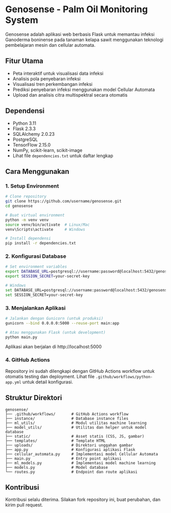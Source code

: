 # Genosense - Palm Oil Monitoring System

Genosense adalah aplikasi web berbasis Flask untuk memantau infeksi Ganoderma boninense pada tanaman kelapa sawit menggunakan teknologi pembelajaran mesin dan cellular automata.

## Fitur Utama

- Peta interaktif untuk visualisasi data infeksi
- Analisis pola penyebaran infeksi
- Visualisasi tren perkembangan infeksi
- Prediksi penyebaran infeksi menggunakan model Cellular Automata
- Upload dan analisis citra multispektral secara otomatis

## Dependensi

- Python 3.11
- Flask 2.3.3
- SQLAlchemy 2.0.23
- PostgreSQL
- TensorFlow 2.15.0
- NumPy, scikit-learn, scikit-image
- Lihat file `dependencies.txt` untuk daftar lengkap

## Cara Menggunakan

### 1. Setup Environment

```bash
# Clone repository
git clone https://github.com/username/genosense.git
cd genosense

# Buat virtual environment
python -m venv venv
source venv/bin/activate  # Linux/Mac
venv\Scripts\activate     # Windows

# Install dependensi
pip install -r dependencies.txt
```

### 2. Konfigurasi Database

```bash
# Set environment variables
export DATABASE_URL=postgresql://username:password@localhost:5432/genosense
export SESSION_SECRET=your-secret-key

# Windows
set DATABASE_URL=postgresql://username:password@localhost:5432/genosense
set SESSION_SECRET=your-secret-key
```

### 3. Menjalankan Aplikasi

```bash
# Jalankan dengan Gunicorn (untuk produksi)
gunicorn --bind 0.0.0.0:5000 --reuse-port main:app

# Atau menggunakan Flask (untuk development)
python main.py
```

Aplikasi akan berjalan di http://localhost:5000

### 4. GitHub Actions

Repository ini sudah dilengkapi dengan GitHub Actions workflow untuk otomatis testing dan deployment. Lihat file `.github/workflows/python-app.yml` untuk detail konfigurasi.

## Struktur Direktori

```
genosense/
├── .github/workflows/       # GitHub Actions workflow
├── instance/                # Database instance files
├── ml_utils/                # Modul utilitas machine learning
├── model_utils/             # Utilitas dan helper untuk model database
├── static/                  # Asset statis (CSS, JS, gambar)
├── templates/               # Template HTML
├── uploads/                 # Direktori unggahan gambar
├── app.py                   # Konfigurasi aplikasi Flask
├── cellular_automata.py     # Implementasi model Cellular Automata
├── main.py                  # Entry point aplikasi
├── ml_models.py             # Implementasi model machine learning
├── models.py                # Model database
└── routes.py                # Endpoint dan route aplikasi
```

## Kontribusi

Kontribusi selalu diterima. Silakan fork repository ini, buat perubahan, dan kirim pull request.
